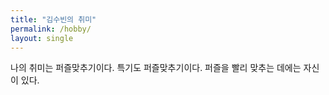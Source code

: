 ```yaml
---
title: "김수빈의 취미"
permalink: /hobby/
layout: single
---
```



나의 취미는 퍼즐맞추기이다.
특기도 퍼즐맞추기이다.
퍼즐을 빨리 맞추는 데에는 자신이 있다.
